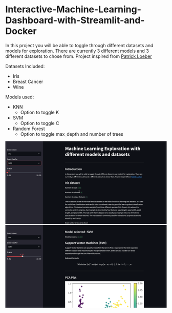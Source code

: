 # Interactive-Machine-Learning-Dashboard-with-Streamlit-and-Docker

In this project you will be able to toggle through different datasets and models for exploration. There are currently 3 different models and 3 different datasets to chose from. Project inspired from [Patrick Loeber](https://www.youtube.com/watch?v=Klqn--Mu2pE&t=10s)

Datasets Included:

- Iris
- Breast Cancer
- Wine

Models used:

- KNN
  - Option to toggle K
- SVM
  - Option to toggle C
- Random Forest
  - Option to toggle max_depth and number of trees

![Image 1 Description](images/image_1.png)
![Image 2 Description](images/image_2.png)
